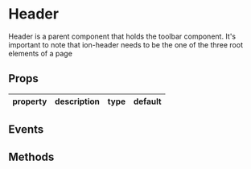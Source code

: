 # Header

Header is a parent component that holds the toolbar component.
It's important to note that ion-header needs to be the one of the three root elements of a page

## Props

| property | description | type | default |
|----------|-------------|------|---------|

## Events

## Methods
